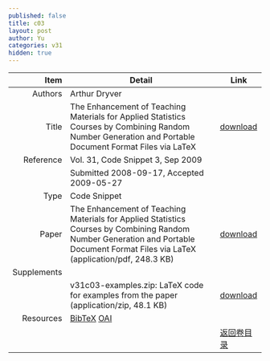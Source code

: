 ```yaml
---
published: false
title: c03
layout: post
author: Yu
categories: v31
hidden: true
---
```


| Item | Detail | Link |
|---:|---|---|
| Authors | Arthur Dryver| |
| Title |The Enhancement of Teaching Materials for Applied Statistics Courses by Combining Random Number Generation and Portable Document Format Files via LaTeX | [download](http://www.jstatsoft.org/v31/c03/paper) |
| Reference |Vol. 31, Code Snippet 3, Sep 2009 | |
| | Submitted 2008-09-17, Accepted 2009-05-27| | 
| Type | Code Snippet| |
| Paper | The Enhancement of Teaching Materials for Applied Statistics Courses by Combining Random Number Generation and Portable Document Format Files via LaTeX  (application/pdf, 248.3 KB)| [download](http://www.jstatsoft.org/v31/c03/paper) |
| Supplements | | |
| |v31c03-examples.zip: LaTeX code for examples from the paper  (application/zip, 48.1 KB)|  [download](http://www.jstatsoft.org/v31/c03/supp/1) |
| Resources | [BibTeX](http://www.jstatsoft.org/v31/c03/bibtex) [OAI](http://www.jstatsoft.org/oai?verb=GetRecord&identifier=oai.jstatsoft/v31/c03&prefix=oai_dc)| |
| |  | [返回卷目录]({{site.baseurl}}/volume/v31.html) |